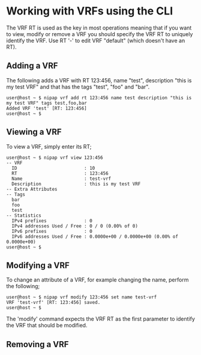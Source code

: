 Working with VRFs using the CLI
===============================
The VRF RT is used as the key in most operations meaning that if you want to view, modify or remove a VRF you should specify the VRF RT to uniquely identify the VRF. Use RT '-' to edit VRF "default" (which doesn't have an RT).

Adding a VRF
------------
The following adds a VRF with RT 123:456, name "test", description "this is my test VRF" and that has the tags "test", "foo" and "bar".
```
user@host ~ $ nipap vrf add rt 123:456 name test description "this is my test VRF" tags test,foo,bar
Added VRF 'test' [RT: 123:456]
user@host ~ $
```


Viewing a VRF
-------------
To view a VRF, simply enter its RT;
```
user@host ~ $ nipap vrf view 123:456
-- VRF
  ID                         : 10
  RT                         : 123:456
  Name                       : test-vrf
  Description                : this is my test VRF
-- Extra Attributes
-- Tags
  bar
  foo
  test
-- Statistics
  IPv4 prefixes              : 0
  IPv4 addresses Used / Free : 0 / 0 (0.00% of 0)
  IPv6 prefixes              : 0
  IPv6 addresses Used / Free : 0.0000e+00 / 0.0000e+00 (0.00% of 0.0000e+00)
user@host ~ $
```


Modifying a VRF
---------------
To change an attribute of a VRF, for example changing the name, perform the following;
```
user@host ~ $ nipap vrf modify 123:456 set name test-vrf
VRF 'test-vrf' [RT: 123:456] saved.
user@host ~ $
```
The 'modify' command expects the VRF RT as the first parameter to identify the VRF that should be modified.


Removing a VRF
--------------

